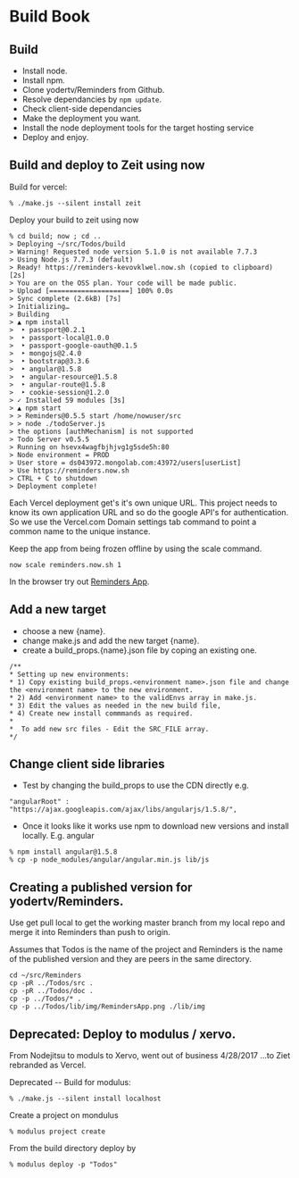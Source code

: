 Build Book
==========

## Build
- Install node.
- Install npm.
- Clone yodertv/Reminders from Github.
- Resolve dependancies by ```npm update```.
- Check client-side dependancies
- Make the deployment you want.
- Install the node deployment tools for the target hosting service
- Deploy and enjoy.

## Build and deploy to Zeit using now

Build for vercel:
```
% ./make.js --silent install zeit
```

Deploy your build to zeit using now
```
% cd build; now ; cd ..
> Deploying ~/src/Todos/build
> Warning! Requested node version 5.1.0 is not available 7.7.3
> Using Node.js 7.7.3 (default)
> Ready! https://reminders-kevovklwel.now.sh (copied to clipboard) [2s]
> You are on the OSS plan. Your code will be made public.
> Upload [====================] 100% 0.0s
> Sync complete (2.6kB) [7s] 
> Initializing…
> Building
> ▲ npm install
>  ‣ passport@0.2.1
>  ‣ passport-local@1.0.0
>  ‣ passport-google-oauth@0.1.5
>  ‣ mongojs@2.4.0
>  ‣ bootstrap@3.3.6
>  ‣ angular@1.5.8
>  ‣ angular-resource@1.5.8
>  ‣ angular-route@1.5.8
>  ‣ cookie-session@1.2.0
> ✓ Installed 59 modules [3s]
> ▲ npm start
> > Reminders@0.5.5 start /home/nowuser/src
> > node ./todoServer.js
> the options [authMechanism] is not supported
> Todo Server v0.5.5
> Running on hsevx4wagfbjhjvg1g5sde5h:80
> Node environment = PROD
> User store = ds043972.mongolab.com:43972/users[userList]
> Use https://reminders.now.sh
> CTRL + C to shutdown
> Deployment complete!
```

Each Vercel deployment get's it's own unique URL. This project needs to know its own application URL and so do the google API's for authentication. So we use the Vercel.com Domain settings tab command to point a common name to the unique instance.

Keep the app from being frozen offline by using the scale command.
```
now scale reminders.now.sh 1
```

In the browser try out [Reminders App](https://reminders.now.sh).

## Add a new target
- choose a new {name}.
- change make.js and add the new target {name}.
- create a build_props.{name}.json file by coping an existing one.

```
/**
* Setting up new environments:
* 1) Copy existing build_props.<environment name>.json file and change the <environment name> to the new environment.
* 2) Add <environment name> to the validEnvs array in make.js.
* 3) Edit the values as needed in the new build file,
* 4) Create new install commmands as required.
*
*  To add new src files - Edit the SRC_FILE array.
*/
```

## Change client side libraries
- Test by changing the build_props to use the CDN directly e.g.

```
"angularRoot" : "https://ajax.googleapis.com/ajax/libs/angularjs/1.5.8/",
```

- Once it looks like it works use npm to download new versions and install locally. E.g. angular

```
% npm install angular@1.5.8
% cp -p node_modules/angular/angular.min.js lib/js
```

## Creating a published version for yodertv/Reminders. 

Use get pull local to get the working master branch from my local repo and merge it into Reminders than push to origin.


Assumes that Todos is the name of the project and Reminders is the name of the published version and they are peers in the same directory.

```
cd ~/src/Reminders
cp -pR ../Todos/src .
cp -pR ../Todos/doc .
cp -p ../Todos/* .
cp -p ../Todos/lib/img/RemindersApp.png ./lib/img
```
## Deprecated: Deploy to modulus / xervo. 

From Nodejitsu to moduls to Xervo, went out of business 4/28/2017
...to Ziet rebranded as Vercel.

Deprecated -- Build for modulus:
```
% ./make.js --silent install localhost
```	

Create a project on mondulus
```
% modulus project create
```

From the build directory deploy by
```
% modulus deploy -p "Todos"
```
